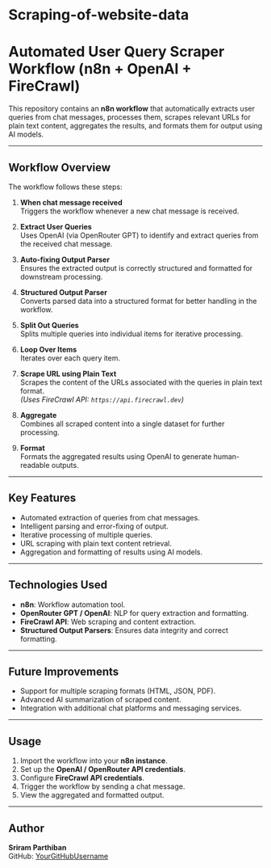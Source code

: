 # Scraping-of-website-data

# Automated User Query Scraper Workflow (n8n + OpenAI + FireCrawl)

This repository contains an **n8n workflow** that automatically extracts user queries from chat messages, processes them, scrapes relevant URLs for plain text content, aggregates the results, and formats them for output using AI models.

---

## Workflow Overview

The workflow follows these steps:

1. **When chat message received**  
   Triggers the workflow whenever a new chat message is received.

2. **Extract User Queries**  
   Uses OpenAI (via OpenRouter GPT) to identify and extract queries from the received chat message.

3. **Auto-fixing Output Parser**  
   Ensures the extracted output is correctly structured and formatted for downstream processing.

4. **Structured Output Parser**  
   Converts parsed data into a structured format for better handling in the workflow.

5. **Split Out Queries**  
   Splits multiple queries into individual items for iterative processing.

6. **Loop Over Items**  
   Iterates over each query item.

7. **Scrape URL using Plain Text**  
   Scrapes the content of the URLs associated with the queries in plain text format.  
   *(Uses FireCrawl API: `https://api.firecrawl.dev`)*

8. **Aggregate**  
   Combines all scraped content into a single dataset for further processing.

9. **Format**  
   Formats the aggregated results using OpenAI to generate human-readable outputs.

---

## Key Features

- Automated extraction of queries from chat messages.
- Intelligent parsing and error-fixing of output.
- Iterative processing of multiple queries.
- URL scraping with plain text content retrieval.
- Aggregation and formatting of results using AI models.

---

## Technologies Used

- **n8n**: Workflow automation tool.
- **OpenRouter GPT / OpenAI**: NLP for query extraction and formatting.
- **FireCrawl API**: Web scraping and content extraction.
- **Structured Output Parsers**: Ensures data integrity and correct formatting.

---

## Future Improvements

- Support for multiple scraping formats (HTML, JSON, PDF).  
- Advanced AI summarization of scraped content.  
- Integration with additional chat platforms and messaging services.  

---

## Usage

1. Import the workflow into your **n8n instance**.  
2. Set up the **OpenAI / OpenRouter API credentials**.  
3. Configure **FireCrawl API credentials**.  
4. Trigger the workflow by sending a chat message.  
5. View the aggregated and formatted output.

---

## Author

**Sriram Parthiban**  
GitHub: [YourGitHubUsername](https://github.com/YourGitHubUsername)

